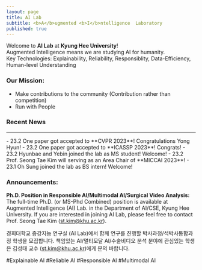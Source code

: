 ```yaml
---
layout: page
title: AI Lab
subtitle: <b>A</b>ugmented <b>I</b>ntelligence  Laboratory
published: true
---
```


Welcome to **AI Lab** at **Kyung Hee University**!             
Augmented Intelligence means we are studying AI for humanity.                    
Key Technologies: Explainability, Reliability, Responsiblity, Data-Efficiency, Human-level Understanding 

### Our Mission: 
- Make contributions to the community (Contribution rather than competition)
- Run with People

### Recent News
<hr>
- 23.2 One paper got accepted to **CVPR 2023**! Congratulations Yong Hyun!
- 23.2 One paper got accepted to **ICASSP 2023**! Congrats!
- 23.2 Hyunbae and Yebin joined the lab as MS student! Welcome!
- 23.2 Prof. Seong Tae Kim will serving as an Area Chair of **MICCAI 2023**!
- 23.1 Oh Sung joined the lab as BS intern! Welcome!

### Announcements: 

**Ph.D. Position in Responsible AI/Multimodal AI/Surgical Video Analysis:**              
The full-time Ph.D. (or MS-Phd Combined) position is available at Augmented Intelligence (AI) Lab. in the Department of AI/CSE, Kyung Hee University. If you are interested in joining AI Lab, please feel free to contact Prof. Seong Tae Kim (st.kim@khu.ac.kr).

경희대학교 증강지능 연구실 (AI Lab)에서 함께 연구를 진행할 박사과정/석박사통합과정 학생을 모집합니다. 책임있는 AI/멀티모달 AI/수술비디오 분석 분야에 관심있는 학생은 김성태 교수 (st.kim@khu.ac.kr)에게 문의 바랍니다.

#Explainable AI #Reliable AI #Responsible AI #Multimodal AI
